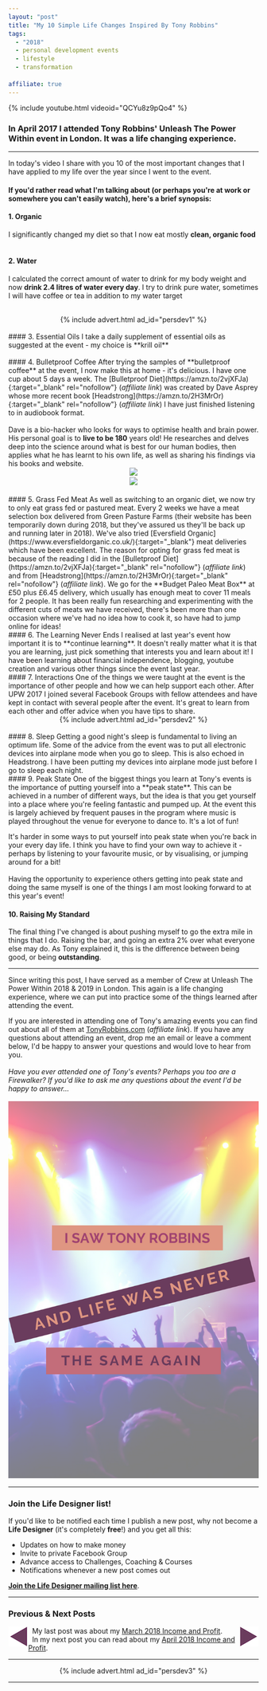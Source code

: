 ```yaml
---
layout: "post"
title: "My 10 Simple Life Changes Inspired By Tony Robbins"
tags:
  - "2018"
  - personal development events
  - lifestyle
  - transformation

affiliate: true
---
```

{% include youtube.html videoid="QCYu8z9pQo4" %}

### In April 2017 I attended Tony Robbins' Unleash The Power Within event in London. It was a life changing experience.
***  

In today's video I share with you 10 of the most important changes that I have applied to my life over the year since I went to the event.

#### If you'd rather read what I'm talking about (or perhaps you're at work or somewhere you can't easily watch), here's a brief synopsis:

#### 1. Organic
I significantly changed my diet so that I now eat mostly **clean, organic food**<br><br>
#### 2. Water
I calculated the correct amount of water to drink for my body weight and now **drink 2.4 litres of water every day**. I try to drink pure water, sometimes I will have coffee or tea in addition to my water target<br><br>

<!-- START ADVERTISER: Personal Dev ad 1 -->
<center>
{% include advert.html ad_id="persdev1" %}
</center>
<!-- END ADVERTISER: Personal Dev 1 -->
<br />
#### 3. Essential Oils
I take a daily supplement of essential oils as suggested at the event - my choice is **krill oil**<br><br>
#### 4. Bulletproof Coffee
After trying the samples of **bulletproof coffee** at the event, I now make this at home - it's delicious. I have one cup about 5 days a week. The [Bulletproof Diet](https://amzn.to/2vjXFJa){:target="_blank" rel="nofollow"} (<i>affiliate link</i>) was created by Dave Asprey whose more recent book [Headstrong](https://amzn.to/2H3MrOr){:target="_blank" rel="nofollow"} (<i>affiliate link</i>) I have just finished listening to in audiobook format.<br><br>
Dave is a bio-hacker who looks for ways to optimise health and brain power. His personal goal is to <b>live to be 180</b> years old! He researches and delves deep into the science around what is best for our human bodies, then applies what he has learnt to his own life, as well as sharing his findings via his books and website.

<center>
<a target="_blank"  href="https://www.amazon.co.uk/gp/product/1623368383/ref=as_li_tl?ie=UTF8&camp=1634&creative=6738&creativeASIN=1623368383&linkCode=as2&tag=ild0b-21&linkId=fda7ec64bd0096fbf01ccd975427bbf9"><img border="0" src="//ws-eu.amazon-adsystem.com/widgets/q?_encoding=UTF8&MarketPlace=GB&ASIN=1623368383&ServiceVersion=20070822&ID=AsinImage&WS=1&Format=_SL250_&tag=ild0b-21" ></a><img src="//ir-uk.amazon-adsystem.com/e/ir?t=ild0b-21&l=am2&o=2&a=1623368383" width="1" height="1" border="0" alt="" style="border:none !important; margin:0px !important;" />
<br>
<a target="_blank"  href="https://www.amazon.co.uk/gp/product/0062652419/ref=as_li_tl?ie=UTF8&camp=1634&creative=6738&creativeASIN=0062652419&linkCode=as2&tag=ild0b-21&linkId=1983545740070b3ae60119269ffe6018"><img border="0" src="//ws-eu.amazon-adsystem.com/widgets/q?_encoding=UTF8&MarketPlace=GB&ASIN=0062652419&ServiceVersion=20070822&ID=AsinImage&WS=1&Format=_SL250_&tag=ild0b-21" ></a><img src="//ir-uk.amazon-adsystem.com/e/ir?t=ild0b-21&l=am2&o=2&a=0062652419" width="1" height="1" border="0" alt="" style="border:none !important; margin:0px !important;" />
</center>
<br>
#### 5. Grass Fed Meat
As well as switching to an organic diet, we now try to only eat grass fed or pastured meat. Every 2 weeks we have a meat selection box delivered from Green Pasture Farms (their website has been temporarily down during 2018, but they've assured us they'll be back up and running later in 2018). We've also tried [Eversfield Organic](https://www.eversfieldorganic.co.uk/){:target="_blank"} meat deliveries which have been excellent. The reason for opting for grass fed meat is because of the reading I did in the [Bulletproof Diet](https://amzn.to/2vjXFJa){:target="_blank" rel="nofollow"} (<i>affiliate link</i>) and from [Headstrong](https://amzn.to/2H3MrOr){:target="_blank" rel="nofollow"} (<i>affiliate link</i>). We go for the **Budget Paleo Meat Box** at £50 plus £6.45 delivery, which usually has enough meat to cover 11 meals for 2 people. It has been really fun researching and experimenting with the different cuts of meats we have received, there's been more than one occasion where we've had no idea how to cook it, so have had to jump online for ideas!
<br>
#### 6. The Learning Never Ends
I realised at last year's event how important it is to **continue learning**. It doesn't really matter what it is that you are learning, just pick something that interests you and learn about it! I have been learning about financial independence, blogging, youtube creation and various other things since the event last year.
<br>
#### 7. Interactions
One of the things we were taught at the event is the importance of other people and how we can help support each other. After UPW 2017 I joined several Facebook Groups with fellow attendees and have kept in contact with several people after the event. It's great to learn from each other and offer advice when you have tips to share.
<br>
<!-- START ADVERTISER: Personal Dev ad 2 -->
<center>
{% include advert.html ad_id="persdev2" %}
</center>
<!-- END ADVERTISER: Personal Dev 2 -->
<br />
#### 8. Sleep
Getting a good night's sleep is fundamental to living an optimum life. Some of the advice from the event was to put all electronic devices into airplane mode when you go to sleep. This is also echoed in Headstrong. I have been putting my devices into airplane mode just before I go to sleep each night.
<br>
#### 9. Peak State
One of the biggest things you learn at Tony's events is the importance of putting yourself into a **peak state**. This can be achieved in a number of different ways, but the idea is that you get yourself into a place where you're feeling fantastic and pumped up. At the event this is largely achieved by frequent pauses in the program where music is played throughout the venue for everyone to dance to. It's a lot of fun!

It's harder in some ways to put yourself into peak state when you're back in your every day life. I think you have to find your own way to achieve it - perhaps by listening to your favourite music, or by visualising, or jumping around for a bit!  <br><br>
Having the opportunity to experience others getting into peak state and doing the same myself is one of the things I am most looking forward to at this year's event!
<br>
#### 10. Raising My Standard
The final thing I've changed is about pushing myself to go the extra mile in things that I do. Raising the bar, and going an extra 2% over what everyone else may do. As Tony explained it, this is the difference between being good, or being **outstanding**.
<br>

****

Since writing this post, I have served as a member of Crew at Unleash The Power Within 2018 & 2019 in London. This again is a life changing experience, where we can put into practice some of the things learned after attending the event.

If you are interested in attending one of Tony's amazing events you can find out about all of them at <a href="http://www.anrdoezrs.net/click-9093862-12703194" target="_top"> TonyRobbins.com</a> (<i>affiliate link</i>). If you have any questions about attending an event, drop me an email or leave a comment below, I'd be happy to answer your questions and would love to hear from you.
<br>    
*Have you ever attended one of Tony's events? Perhaps you too are a Firewalker? If you'd like to ask me any questions about the event I'd be happy to answer...*
<br><br>
![My 10 Simple Life Changes Inspiried By Tony Robbins Pinterest image](/i/2018/changes-after-tony-robbins-pin.png)
<br>

***

### Join the Life Designer list!

If you'd like to be notified each time I publish a new post, why not become a <b>Life Designer</b> (it's completely <b>free</b>!) and you get all this:

- Updates on how to make money
- Invite to private Facebook Group
- Advance access to Challenges, Coaching & Courses
- Notifications whenever a new post comes out

[**Join the Life Designer mailing list here**](/signup/signup_page).

****

### Previous & Next Posts

<a href="/posts/march-2018-income-report.html" style="float: left"><img src='/i/backward.png' alt='backward arrow for previous post' /></a> &nbsp;
<a href="/posts/april-2018-income-report.html" style="float: right"><img src='/i/forward.png' alt='forward arrow for next post' /></a>
My last post was about my [March 2018 Income and Profit](/posts/march-2018-income-report.html).<br>
&nbsp;&nbsp;In my next post you can read about my [April 2018 Income and Profit](/posts/april-2018-income-report.html).

***

<!-- START ADVERTISER: Personal Dev ad 3 -->
<center>
{% include advert.html ad_id="persdev3" %}
</center>
<!-- END ADVERTISER: Personal Dev 3 -->

***
